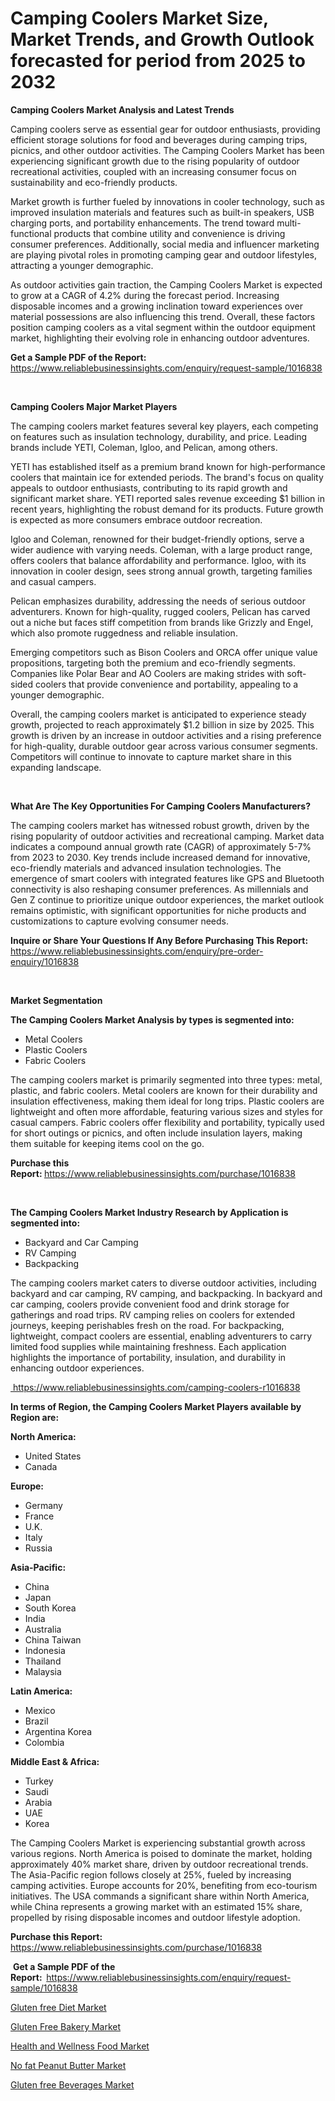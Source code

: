 <p><h1>Camping Coolers Market Size, Market Trends, and Growth Outlook forecasted for period from 2025 to 2032</h1></p><p><strong>Camping Coolers Market Analysis and Latest Trends</strong></p>
<p><p>Camping coolers serve as essential gear for outdoor enthusiasts, providing efficient storage solutions for food and beverages during camping trips, picnics, and other outdoor activities. The Camping Coolers Market has been experiencing significant growth due to the rising popularity of outdoor recreational activities, coupled with an increasing consumer focus on sustainability and eco-friendly products.</p><p>Market growth is further fueled by innovations in cooler technology, such as improved insulation materials and features such as built-in speakers, USB charging ports, and portability enhancements. The trend toward multi-functional products that combine utility and convenience is driving consumer preferences. Additionally, social media and influencer marketing are playing pivotal roles in promoting camping gear and outdoor lifestyles, attracting a younger demographic.</p><p>As outdoor activities gain traction, the Camping Coolers Market is expected to grow at a CAGR of 4.2% during the forecast period. Increasing disposable incomes and a growing inclination toward experiences over material possessions are also influencing this trend. Overall, these factors position camping coolers as a vital segment within the outdoor equipment market, highlighting their evolving role in enhancing outdoor adventures.</p></p>
<p><strong>Get a Sample PDF of the Report:&nbsp;</strong> <a href="https://www.reliablebusinessinsights.com/enquiry/request-sample/1016838?utm_campaign=950&utm_medium=2&utm_source=Github&utm_content=ia&utm_term=07042025&utm_id=camping-coolers">https://www.reliablebusinessinsights.com/enquiry/request-sample/1016838</a></p>
<p>&nbsp;</p>
<p><strong>Camping Coolers Major Market Players</strong></p>
<p><p>The camping coolers market features several key players, each competing on features such as insulation technology, durability, and price. Leading brands include YETI, Coleman, Igloo, and Pelican, among others.</p><p>YETI has established itself as a premium brand known for high-performance coolers that maintain ice for extended periods. The brand's focus on quality appeals to outdoor enthusiasts, contributing to its rapid growth and significant market share. YETI reported sales revenue exceeding $1 billion in recent years, highlighting the robust demand for its products. Future growth is expected as more consumers embrace outdoor recreation.</p><p>Igloo and Coleman, renowned for their budget-friendly options, serve a wider audience with varying needs. Coleman, with a large product range, offers coolers that balance affordability and performance. Igloo, with its innovation in cooler design, sees strong annual growth, targeting families and casual campers.</p><p>Pelican emphasizes durability, addressing the needs of serious outdoor adventurers. Known for high-quality, rugged coolers, Pelican has carved out a niche but faces stiff competition from brands like Grizzly and Engel, which also promote ruggedness and reliable insulation.</p><p>Emerging competitors such as Bison Coolers and ORCA offer unique value propositions, targeting both the premium and eco-friendly segments. Companies like Polar Bear and AO Coolers are making strides with soft-sided coolers that provide convenience and portability, appealing to a younger demographic.</p><p>Overall, the camping coolers market is anticipated to experience steady growth, projected to reach approximately $1.2 billion in size by 2025. This growth is driven by an increase in outdoor activities and a rising preference for high-quality, durable outdoor gear across various consumer segments. Competitors will continue to innovate to capture market share in this expanding landscape.</p></p>
<p>&nbsp;</p>
<p><strong>What Are The Key Opportunities For Camping Coolers Manufacturers?</strong></p>
<p><p>The camping coolers market has witnessed robust growth, driven by the rising popularity of outdoor activities and recreational camping. Market data indicates a compound annual growth rate (CAGR) of approximately 5-7% from 2023 to 2030. Key trends include increased demand for innovative, eco-friendly materials and advanced insulation technologies. The emergence of smart coolers with integrated features like GPS and Bluetooth connectivity is also reshaping consumer preferences. As millennials and Gen Z continue to prioritize unique outdoor experiences, the market outlook remains optimistic, with significant opportunities for niche products and customizations to capture evolving consumer needs.</p></p>
<p><strong>Inquire or Share Your Questions If Any Before Purchasing This Report:</strong> <a href="https://www.reliablebusinessinsights.com/enquiry/pre-order-enquiry/1016838?utm_campaign=950&utm_medium=2&utm_source=Github&utm_content=ia&utm_term=07042025&utm_id=camping-coolers">https://www.reliablebusinessinsights.com/enquiry/pre-order-enquiry/1016838</a></p>
<p>&nbsp;</p>
<p><strong>Market Segmentation</strong></p>
<p><strong>The Camping Coolers Market Analysis by types is segmented into:</strong></p>
<p><ul><li>Metal Coolers</li><li>Plastic Coolers</li><li>Fabric Coolers</li></ul></p>
<p><p>The camping coolers market is primarily segmented into three types: metal, plastic, and fabric coolers. Metal coolers are known for their durability and insulation effectiveness, making them ideal for long trips. Plastic coolers are lightweight and often more affordable, featuring various sizes and styles for casual campers. Fabric coolers offer flexibility and portability, typically used for short outings or picnics, and often include insulation layers, making them suitable for keeping items cool on the go.</p></p>
<p><strong>Purchase this Report:&nbsp;</strong><a href="https://www.reliablebusinessinsights.com/purchase/1016838?utm_campaign=950&utm_medium=2&utm_source=Github&utm_content=ia&utm_term=07042025&utm_id=camping-coolers">https://www.reliablebusinessinsights.com/purchase/1016838</a></p>
<p>&nbsp;</p>
<p><strong>The Camping Coolers Market Industry Research by Application is segmented into:</strong></p>
<p><ul><li>Backyard and Car Camping</li><li>RV Camping</li><li>Backpacking</li></ul></p>
<p><p>The camping coolers market caters to diverse outdoor activities, including backyard and car camping, RV camping, and backpacking. In backyard and car camping, coolers provide convenient food and drink storage for gatherings and road trips. RV camping relies on coolers for extended journeys, keeping perishables fresh on the road. For backpacking, lightweight, compact coolers are essential, enabling adventurers to carry limited food supplies while maintaining freshness. Each application highlights the importance of portability, insulation, and durability in enhancing outdoor experiences.</p></p>
<p><a href="https://www.reliablebusinessinsights.com/camping-coolers-r1016838?utm_campaign=950&utm_medium=2&utm_source=Github&utm_content=ia&utm_term=07042025&utm_id=camping-coolers">&nbsp;https://www.reliablebusinessinsights.com/camping-coolers-r1016838</a></p>
<p><strong>In terms of Region, the Camping Coolers Market Players available by Region are:</strong></p>
<p>
    <p> <strong> North America: </strong>
        <ul>
            <li>United States</li>
            <li>Canada</li>
        </ul>
        </p> 
    <p> <strong> Europe: </strong>
        <ul>
            <li>Germany</li>
            <li>France</li>
            <li>U.K.</li>
            <li>Italy</li>
            <li>Russia</li>
        </ul>
        </p> 
    <p> <strong> Asia-Pacific: </strong>
        <ul>
            <li>China</li>
            <li>Japan</li>
            <li>South Korea</li>
            <li>India</li>
            <li>Australia</li>
            <li>China Taiwan</li>
            <li>Indonesia</li>
            <li>Thailand</li>
            <li>Malaysia</li>
        </ul>
        </p> 
    <p> <strong> Latin America: </strong>
        <ul>
            <li>Mexico</li>
            <li>Brazil</li>
            <li>Argentina Korea</li>
            <li>Colombia</li>
        </ul>
        </p> 
    <p> <strong> Middle East & Africa: </strong>
        <ul>
            <li>Turkey</li>
            <li>Saudi</li>
            <li>Arabia</li>
            <li>UAE</li>
            <li>Korea</li>
        </ul>
    </p>
    </p>
<p><p>The Camping Coolers Market is experiencing substantial growth across various regions. North America is poised to dominate the market, holding approximately 40% market share, driven by outdoor recreational trends. The Asia-Pacific region follows closely at 25%, fueled by increasing camping activities. Europe accounts for 20%, benefiting from eco-tourism initiatives. The USA commands a significant share within North America, while China represents a growing market with an estimated 15% share, propelled by rising disposable incomes and outdoor lifestyle adoption.</p></p>
<p><strong>Purchase this Report: </strong><a href="https://www.reliablebusinessinsights.com/purchase/1016838?utm_campaign=950&utm_medium=2&utm_source=Github&utm_content=ia&utm_term=07042025&utm_id=camping-coolers">https://www.reliablebusinessinsights.com/purchase/1016838</a></p>
<p>&nbsp;<strong>Get a Sample PDF of the Report:&nbsp;&nbsp;</strong><a href="https://www.reliablebusinessinsights.com/enquiry/request-sample/1016838?utm_campaign=950&utm_medium=2&utm_source=Github&utm_content=ia&utm_term=07042025&utm_id=camping-coolers">https://www.reliablebusinessinsights.com/enquiry/request-sample/1016838</a></p>
<p><strong></strong></p>
<p><p><a href="https://github.com/bramsklizas/Market-Research-Report-List-1/blob/main/gluten-free-diet-market.md?utm_campaign=950&utm_medium=2&utm_source=Github&utm_content=ia&utm_term=07042025&utm_id=camping-coolers">Gluten free Diet Market</a></p><p><a href="https://github.com/stohllaackdw/Market-Research-Report-List-1/blob/main/gluten-free-bakery-market.md?utm_campaign=950&utm_medium=2&utm_source=Github&utm_content=ia&utm_term=07042025&utm_id=camping-coolers">Gluten Free Bakery Market</a></p><p><a href="https://github.com/motanafraxer/Market-Research-Report-List-1/blob/main/health-and-wellness-food-market.md?utm_campaign=950&utm_medium=2&utm_source=Github&utm_content=ia&utm_term=07042025&utm_id=camping-coolers">Health and Wellness Food Market</a></p><p><a href="https://github.com/ridchycarlas/Market-Research-Report-List-1/blob/main/no-fat-peanut-butter-market.md?utm_campaign=950&utm_medium=2&utm_source=Github&utm_content=ia&utm_term=07042025&utm_id=camping-coolers">No fat Peanut Butter Market</a></p><p><a href="https://github.com/fabinbuddygc/Market-Research-Report-List-1/blob/main/gluten-free-beverages-market.md?utm_campaign=950&utm_medium=2&utm_source=Github&utm_content=ia&utm_term=07042025&utm_id=camping-coolers">Gluten free Beverages Market</a></p></p>